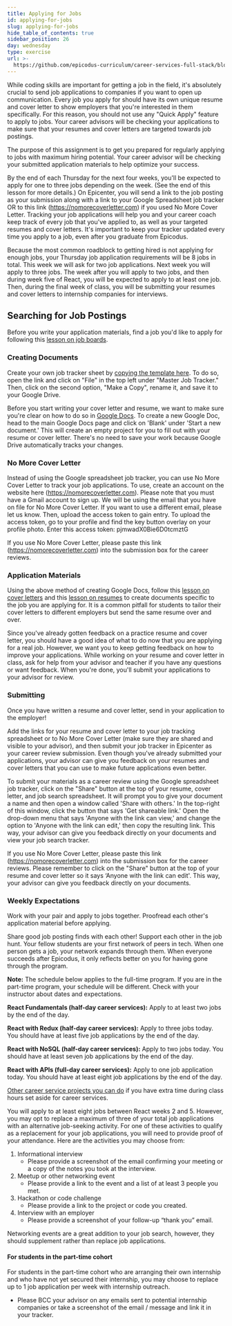 ```yaml
---
title: Applying for Jobs
id: applying-for-jobs
slug: applying-for-jobs
hide_table_of_contents: true
sidebar_position: 26
day: wednesday
type: exercise
url: >-
  https://github.com/epicodus-curriculum/career-services-full-stack/blob/main/classwork_applying_for_jobs.md
---
```


While coding skills are important for getting a job in the field, it's absolutely crucial to send job applications to companies if you want to open up communication. Every job you apply for should have its own unique resume and cover letter to show employers that you're interested in them specifically. For this reason, you should not use any "Quick Apply" feature to apply to jobs. Your career advisors will be checking your applications to make sure that your resumes and cover letters are targeted towards job postings.

The purpose of this assignment is to get you prepared for regularly applying to jobs with maximum hiring potential. Your career advisor will be checking your submitted application materials to help optimize your success.

By the end of each Thursday for the next four weeks, you'll be expected to apply for one to three jobs depending on the week. (See the end of this lesson for more details.) On Epicenter, you will send a link to the job posting as your submission along with a link to your Google Spreadsheet job tracker OR to this link (https://nomorecoverletter.com) if you used No More Cover Letter. Tracking your job applications will help you and your career coach keep track of every job that you've applied to, as well as your targeted resumes and cover letters. It's important to keep your tracker updated every time you apply to a job, even after you graduate from Epicodus.

Because the most common roadblock to getting hired is not applying for enough jobs, your Thursday job application requirements will be 8 jobs in total. This week we will ask for two job applications. Next week you will apply to three jobs. The week after you will apply to two jobs, and then during week five of React, you will be expected to apply to at least one job. Then, during the final week of class, you will be submitting your resumes and cover letters to internship companies for interviews.

## Searching for Job Postings

Before you write your application materials, find a job you'd like to apply for following this [lesson on job boards](https://new.learnhowtoprogram.com/internship-and-job-search/applying-for-internships-and-jobs/job-boards).

### Creating Documents

Create your own job tracker sheet by [copying the template here](https://docs.google.com/spreadsheets/d/1tJy8guz0lt_xxN3k9Of9Ty-flkpgGXJHKHfZCy92XZQ/edit#gid=0). To do so, open the link and click on "File" in the top left under "Master Job Tracker." Then, click on the second option, "Make a Copy", rename it, and save it to your Google Drive.

Before you start writing your cover letter and resume, we want to make sure you're clear on how to do so in [Google Docs](https://docs.google.com/). To create a new Google Doc, head to the main Google Docs page and click on 'Blank' under 'Start a new document.' This will create an empty project for you to fill out with your resume or cover letter. There's no need to save your work because Google Drive automatically tracks your changes.

### No More Cover Letter

Instead of using the Google spreadsheet job tracker, you can use No More Cover Letter to track your job applications. To use, create an account on the website here (https://nomorecoverletter.com). Please note that you must have a Gmail account to sign up. We will be using the email that you have on file for No More Cover Letter. If you want to use a different email, please let us know. Then, upload the access token to gain entry. To upload the access token, go to your profile and find the key button overlay on your profile photo. Enter this access token: pjmwadX0Bie6D0tcmztG

If you use No More Cover Letter, please paste this link (https://nomorecoverletter.com) into the submission box for the career reviews.

### Application Materials

Using the above method of creating Google Docs, follow this [lesson on cover letters](https://new.learnhowtoprogram.com/internship-and-job-search/applying-for-internships-and-jobs/writing-your-cover-letter) and this [lesson on resumes](https://new.learnhowtoprogram.com/internship-and-job-search/applying-for-internships-and-jobs/writing-your-resume) to create documents specific to the job you are applying for. It is a common pitfall for students to tailor their cover letters to different employers but send the same resume over and over.

Since you've already gotten feedback on a practice resume and cover letter, you should have a good idea of what to do now that you are applying for a real job. However, we want you to keep getting feedback on how to improve your applications. While working on your resume and cover letter in class, ask for help from your advisor and teacher if you have any questions or want feedback. When you're done, you'll submit your applications to your advisor for review.

### Submitting

Once you have written a resume and cover letter, send in your application to the employer!

Add the links for your resume and cover letter to your job tracking spreadsheet or to No More Cover Letter (make sure they are shared and visible to your advisor), and then submit your job tracker in Epicenter as your career review submission. Even though you've already submitted your applications, your advisor can give you feedback on your resumes and cover letters that you can use to make future applications even better.

To submit your materials as a career review using the Google spreadsheet job tracker, click on the "Share" button at the top of your resume, cover letter, and job search spreadsheet. It will prompt you to give your document a name and then open a window called 'Share with others.' In the top-right of this window, click the button that says 'Get shareable link.' Open the drop-down menu that says 'Anyone with the link can view,' and change the option to 'Anyone with the link can edit,' then copy the resulting link. This way, your advisor can give you feedback directly on your documents and view your job search tracker.

If you use No More Cover Letter, please paste this link (https://nomorecoverletter.com) into the submission box for the career reviews. Please remember to click on the "Share" button at the top of your resume and cover letter so it says ‘Anyone with the link can edit'. This way, your advisor can give you feedback directly on your documents.

### Weekly Expectations

Work with your pair and apply to jobs together. Proofread each other's application material before applying.

Share good job posting finds with each other! Support each other in the job hunt. Your fellow students are your first network of peers in tech. When one person gets a job, your network expands through them. When everyone succeeds after Epicodus, it only reflects better on you for having gone through the program.

**Note:** The schedule below applies to the full-time program. If you are in the part-time program, your schedule will be different. Check with your instructor about dates and expectations.

**React Fundamentals (half-day career services):** Apply to at least two jobs by the end of the day.

**React with Redux (half-day career services):** Apply to three jobs today. You should have at least five job applications by the end of the day.

**React with NoSQL (half-day career services):** Apply to two jobs today. You should have at least seven job applications by the end of the day.

**React with APIs (full-day career services):** Apply to one job application today. You should have at least eight job applications by the end of the day.

[Other career service projects you can do](https://docs.google.com/document/d/11UXzm89gh-RvZ8WLkvuo5cSOvnkcXBiNIvLyfN7gJFI/edit?usp=sharing) if you have extra time during class hours set aside for career services.

You will apply to at least eight jobs between React weeks 2 and 5. However, you may opt to replace a maximum of three of your total job applications with an alternative job-seeking activity. For one of these activities to qualify as a replacement for your job applications, you will need to provide proof of your attendance. Here are the activities you may choose from:

1. Informational interview
   - Please provide a screenshot of the email confirming your meeting or a copy of the notes you took at the interview.
2. Meetup or other networking event
   - Please provide a link to the event and a list of at least 3 people you met.
3. Hackathon or code challenge
   - Please provide a link to the project or code you created.
4. Interview with an employer
   - Please provide a screenshot of your follow-up “thank you” email.

Networking events are a great addition to your job search, however, they should supplement rather than replace job applications.

#### For students in the part-time cohort

For students in the part-time cohort who are arranging their own internship and who have not yet secured their internship, you may choose to replace up to 1 job application per week with internship outreach.

- Please BCC your advisor on any emails sent to potential internship companies or take a screenshot of the email / message and link it in your tracker.
